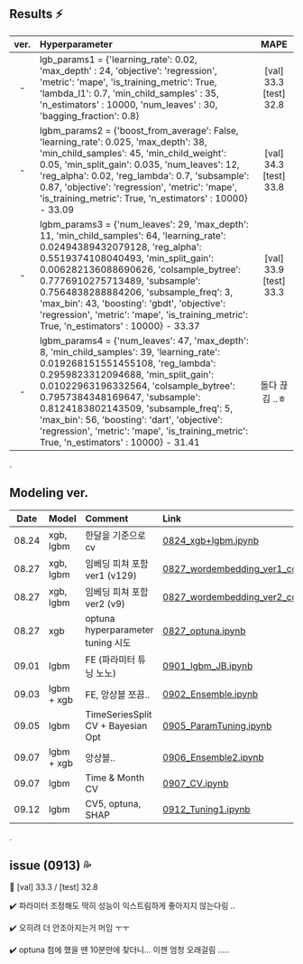 ## Results :zap: 
|ver.|Hyperparameter|MAPE|
|:---:|:---|:---:|
|-|lgb_params1 = {'learning_rate': 0.02, 'max_depth' : 24, 'objective': 'regression', 'metric': 'mape', 'is_training_metric': True, 'lambda_l1': 0.7, 'min_child_samples' : 35, 'n_estimators' : 10000, 'num_leaves' : 30, 'bagging_fraction': 0.8}|[val] 33.3 [test] 32.8|
|-|lgbm_params2 = {'boost_from_average': False, 'learning_rate': 0.025, 'max_depth': 38, 'min_child_samples': 45, 'min_child_weight': 0.05, 'min_split_gain': 0.035, 'num_leaves': 12, 'reg_alpha': 0.02, 'reg_lambda': 0.7, 'subsample': 0.87, 'objective': 'regression',  'metric': 'mape', 'is_training_metric': True, 'n_estimators' : 10000} - 33.09|[val] 34.3 [test] 33.8|
|-|lgbm_params3 = {'num_leaves': 29, 'max_depth': 11, 'min_child_samples': 64, 'learning_rate': 0.02494389432079128, 'reg_alpha': 0.5519374108040493, 'min_split_gain': 0.006282136088690626, 'colsample_bytree': 0.7776910275713489, 'subsample': 0.7564838288884206, 'subsample_freq': 3, 'max_bin': 43, 'boosting': 'gbdt', 'objective': 'regression',  'metric': 'mape', 'is_training_metric': True, 'n_estimators' : 10000} - 33.37|[val] 33.9 [test] 33.3|
|-|lgbm_params4 = {'num_leaves': 47, 'max_depth': 8, 'min_child_samples': 39, 'learning_rate': 0.019268151551455108, 'reg_lambda': 0.2959823312094688, 'min_split_gain': 0.01022963196332564, 'colsample_bytree': 0.7957384348169647, 'subsample': 0.8124183802143509, 'subsample_freq': 5, 'max_bin': 56, 'boosting': 'dart', 'objective': 'regression',  'metric': 'mape', 'is_training_metric': True, 'n_estimators' : 10000} - 31.41|돌다 끊김 ..ㅎ|



.



## Modeling ver. 
|Date|Model|Comment|Link|
|:---:|:---|:---|:---|
|08.24|xgb, lgbm|한달을 기준으로 cv|[0824_xgb+lgbm.ipynb](https://github.com/cryingjin/Shopping_GG/blob/jbeen2/Modeling/0824_xgb%2Blgbm_JB.ipynb)|
|08.27|xgb, lgbm|임베딩 피쳐 포함 ver1 (v129)|[0827_wordembedding_ver1_colab.ipynb](https://github.com/cryingjin/Shopping_GG/blob/jbeen2/Modeling/0827_wordembedding_ver1_colab.ipynb)|
|08.27|xgb, lgbm|임베딩 피쳐 포함 ver2 (v9)|[0827_wordembedding_ver2_colab.ipynb](https://github.com/cryingjin/Shopping_GG/blob/jbeen2/Modeling/0827_wordembedding_ver2_colab.ipynb)|
|08.27|xgb|optuna hyperparameter tuning 시도|[0827_optuna.ipynb](https://github.com/cryingjin/Shopping_GG/blob/jbeen2/Modeling/0827_optuna.ipynb)|
|09.01|lgbm|FE (파라미터 튜닝 노노)|[0901_lgbm_JB.ipynb](https://github.com/cryingjin/Shopping_GG/blob/jbeen2/Modeling/0901_lgbm_JB.ipynb)|
|09.03|lgbm + xgb|FE, 앙상블 쪼끔..|[0902_Ensemble.ipynb](https://github.com/cryingjin/Shopping_GG/blob/jbeen2/Modeling/0902_Ensemble.ipynb)|
|09.05|lgbm|TimeSeriesSplit CV + Bayesian Opt|[0905_ParamTuning.ipynb](https://github.com/cryingjin/Shopping_GG/blob/jbeen2/Modeling/0905_ParamTuning.ipynb)|
|09.07|lgbm + xgb|앙상블.. |[0906_Ensemble2.ipynb](https://github.com/cryingjin/Shopping_GG/blob/jbeen2/Modeling/0906_Ensemble2.ipynb)|
|09.07|lgbm|Time & Month CV|[0907_CV.ipynb](https://github.com/cryingjin/Shopping_GG/blob/jbeen2/Modeling/0907_CV.ipynb)|
|09.12|lgbm|CV5, optuna, SHAP|[0912_Tuning1.ipynb](https://github.com/cryingjin/Shopping_GG/blob/jbeen2/0912_Tuning1.ipynb)|


.



## issue (0913) :sweat_drops:
   
   
:star2: [val] 33.3 / [test] 32.8           


:heavy_check_mark: 파라미터 조정해도 딱히 성능이 익스트림하게 좋아지지 않는다링 ..                    


:heavy_check_mark: 오히려 더 안조아지는거 머임 ㅜㅜ                    


:heavy_check_mark: optuna 첨에 했을 땐 10분만에 찾더니... 이젠 엄청 오래걸림 .....         
             

